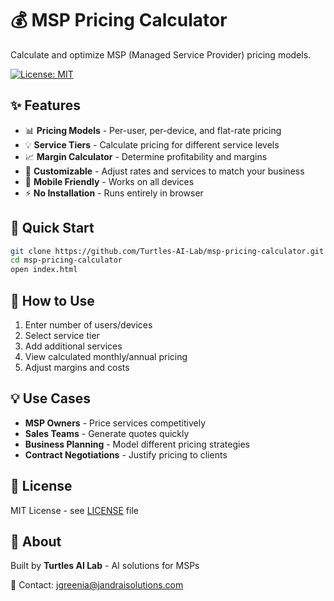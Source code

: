 # 💰 MSP Pricing Calculator

Calculate and optimize MSP (Managed Service Provider) pricing models.

[![License: MIT](https://img.shields.io/badge/License-MIT-yellow.svg)](LICENSE)

## ✨ Features

- 📊 **Pricing Models** - Per-user, per-device, and flat-rate pricing
- 💡 **Service Tiers** - Calculate pricing for different service levels
- 📈 **Margin Calculator** - Determine profitability and margins
- 🎯 **Customizable** - Adjust rates and services to match your business
- 📱 **Mobile Friendly** - Works on all devices
- ⚡ **No Installation** - Runs entirely in browser

## 🚀 Quick Start

```bash
git clone https://github.com/Turtles-AI-Lab/msp-pricing-calculator.git
cd msp-pricing-calculator
open index.html
```

## 📖 How to Use

1. Enter number of users/devices
2. Select service tier
3. Add additional services
4. View calculated monthly/annual pricing
5. Adjust margins and costs

## 💡 Use Cases

- **MSP Owners** - Price services competitively
- **Sales Teams** - Generate quotes quickly
- **Business Planning** - Model different pricing strategies
- **Contract Negotiations** - Justify pricing to clients

## 📄 License

MIT License - see [LICENSE](LICENSE) file

## 🏢 About

Built by **Turtles AI Lab** - AI solutions for MSPs

📧 Contact: jgreenia@jandraisolutions.com

